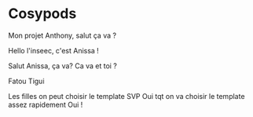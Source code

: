 # Cosypods
 Mon projet 
Anthony, salut ça va ? 

Hello l'inseec, c'est Anissa ! 

Salut Anissa, ça va? 
Ca va et toi ? 

Fatou 
Tigui 

Les filles on peut choisir le template SVP 
Oui tqt on va choisir le template assez rapidement 
Oui !